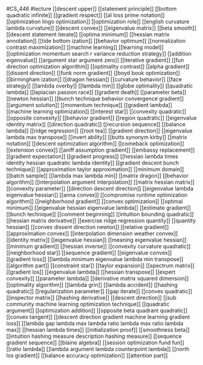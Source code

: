#CS_446
#lecture
[[descent upper]]
[[statement principle]]
[[bottom quadratic infinite]]
[[gradient respect]]
[[al loss prime notation]]
[[optimization lingo optimization]]
[[optimization role]]
[[english curvature lambda curvature]]
[[descent convex]]
[[eigenvalue matrix]]
[[beta smooth]]
[[descent statement iterate]]
[[optima minimum]]
[[hessian matrix annotation]]
[[tide bottom ization]]
[[behavior optimum]]
[[normalization contrast maximization]]
[[machine learning]]
[[learning model]]
[[optimization momentum search r variance reduction strategy]]
[[addition eigenvalue]]
[[argument star argument zero]]
[[iterative gradient]]
[[fun direction optimization algorithm]]
[[optimality contrast]]
[[alpha gradient]]
[[dissent direction]]
[[funk norm gradient]]
[[boyd book optimization]]
[[birmingham ization]]
[[dragon hessian]]
[[curvature behavior]]
[[face strategy]]
[[lambda overby]]
[[lambda min]]
[[globe optimality]]
[[quadratic lambda]]
[[laplacian passion race]]
[[gradient death]]
[[parameter beta]]
[[newton hessian]]
[[bunch technique behavior convergence gradient]]
[[argument solution]]
[[momentum technique]]
[[gradient lambda]]
[[machine learning optimization]]
[[interest star]]
[[convexity quadratic]]
[[opposite convexity]]
[[behavior gradient]]
[[region quadratic]]
[[eigenvalue identity matrix]]
[[direction quadratic]]
[[recursion sequence]]
[[balance lambda]]
[[ridge regression]]
[[root tea]]
[[gradient direction]]
[[eigenvalue lambda max transpose]]
[[invert ability]]
[[butts synonym kirby]]
[[matrix notation]]
[[descent optimization algorithm]]
[[comeback optimization]]
[[extension convex]]
[[aniff assumption gradient]]
[[embassy replacement]]
[[gradient expectation]]
[[gradient progress]]
[[hessian lambda times identity hessian quadratic lambda identity]]
[[gradient descent bunch technique]]
[[approximation taylor approximation]]
[[minimum domain]]
[[batch sample]]
[[lambda max lambda min]]
[[matrix dragon]]
[[behavior algorithm]]
[[interpolation argument interpolation]]
[[matrix hessian matrix]]
[[convexity parameter]]
[[direction descent direction]]
[[eigenvalue lambda eigenvalue hessian]]
[[anna convex]]
[[compromise runtime optimization algorithm]]
[[neighborhood gradient]]
[[convex optimization]]
[[optimal minimum]]
[[eigenvalue hessian eigenvalue lambda]]
[[estimate gradient]]
[[bunch technique]]
[[comment beginning]]
[[intuition bounding quadratic]]
[[hessian matrix derivative]]
[[exercise ridge regression quantity]]
[[quantity hessian]]
[[convex dissent direction newton]]
[[relative gradient]]
[[approximation convex]]
[[interpolation dimension weather convex]]
[[identity matrix]]
[[eigenvalue hessian]]
[[meaning eigenvalue hessian]]
[[minimum gradient]]
[[hessian inverse]]
[[convexity curvature quadratic]]
[[neighborhood star]]
[[sequence gradient]]
[[eigenvalue convex]]
[[gradient loss]]
[[lambda minimum eigenvalue lambda min transpose]]
[[algorithm part]]
[[constraint star]]
[[taylor expansion]]
[[spectrum matrix]]
[[gradient los]]
[[eigenvalue lambda]]
[[hessian transpose]]
[[expert convexity]]
[[parameter lambda]]
[[derivative matrix squared dimension]]
[[optimality algorithm]]
[[lambda grin]]
[[lambda accident]]
[[hashing quadratic]]
[[regularization parameter]]
[[gap iterate]]
[[convex quadratic]]
[[inspector matrix]]
[[hashing derivative]]
[[descent direction]]
[[sub community machine learning optimization technique]]
[[quadratic argument]]
[[optimization addition]]
[[opposite beta quadrant quadratic]]
[[convex tangent]]
[[descent direction gradient machine learning gradient loss]]
[[lambda gap lambda max lambda ratio lambda max ratio lambda max]]
[[hessian lambda times]]
[[initialization proof]]
[[smoothness beta]]
[[intuition hashing measure description hashing measure]]
[[sequence gradient sequence]]
[[blaine algebra]]
[[session optimization fund fun]]
[[ratio lambda]]
[[lambda argument lambda counterpoint lambda]]
[[north los gradient]]
[[balance accuracy optimization]]
[[attention part]]

